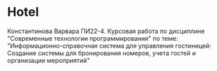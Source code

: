# Hotel
Константинова Варвара ПИ22-4. Курсовая работа по дисциплине "Современные технологии программирования" по теме: "Информационно-справочная система для управления гостиницей: Создание системы для бронирования номеров, учета гостей и организации мероприятий"
